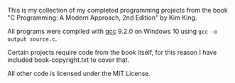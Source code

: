 This is my collection of my completed programming projects from the book "C Programming: A Modern Approach, 2nd Edition" by Kim King.

All programs were compiled with [gcc](https://osdn.net/projects/mingw/releases/) 9.2.0 on Windows 10 using `gcc -o output source.c`.

Certain projects require code from the book itself, for this reason I have included book-copyright.txt to cover that.

All other code is licensed under the MIT License.
